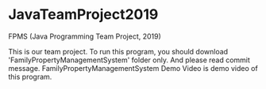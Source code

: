 # JavaTeamProject2019
FPMS (Java Programming Team Project, 2019)

This is our team project.
To run this program, you should download 'FamilyPropertyManagementSystem' folder only.
And please read commit message.
FamilyPropertyManagementSystem Demo Video is demo video of this program.
